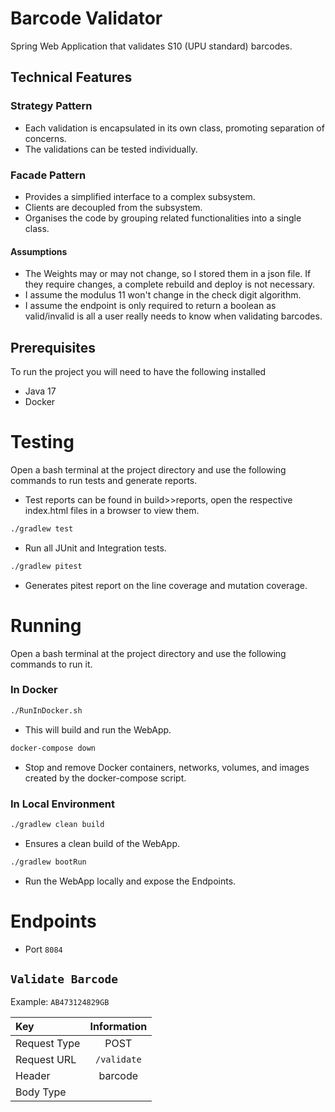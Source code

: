 # Barcode Validator

Spring Web Application that validates S10 (UPU standard) barcodes.
## Technical Features

### Strategy Pattern
* Each validation is encapsulated in its own class, promoting separation of concerns.
* The validations can be tested individually.

### Facade Pattern
* Provides a simplified interface to a complex subsystem.
* Clients are decoupled from the subsystem.
* Organises the code by grouping related functionalities into a single class.

#### Assumptions
* The Weights may or may not change, so I stored them in a json file. If they require changes, a complete rebuild and deploy is not necessary.
* I assume the modulus 11 won't change in the check digit algorithm.
* I assume the endpoint is only required to return a boolean as valid/invalid is all a user really needs to know when validating barcodes.

## Prerequisites

To run the project you will need to have the following installed

* Java 17
* Docker

# Testing

Open a bash terminal at the project directory and use the following commands to run tests and generate reports.
* Test reports can be found in build>>reports, open the respective index.html files in a browser to view them.
```bash
./gradlew test
````
* Run all JUnit and Integration tests.

```bash
./gradlew pitest
````
* Generates pitest report on the line coverage and mutation coverage.

# Running

Open a bash terminal at the project directory and use the following commands to run it.

### In Docker

```bash
./RunInDocker.sh
````

* This will build and run the WebApp.

```bash
docker-compose down
```
* Stop and remove Docker containers, networks, volumes, and images created by the docker-compose script.

### In Local Environment

```bash
./gradlew clean build
````
* Ensures a clean build of the WebApp.

```bash
./gradlew bootRun
```
* Run the WebApp locally and expose the Endpoints.

# Endpoints

* Port ``8084``

## `Validate Barcode`

Example: ``AB473124829GB``

| Key          | Information |
|:-------------|:-----------:|
| Request Type |    POST     |
| Request URL  | `/validate` |
| Header       |   barcode   |
| Body Type    |             |
